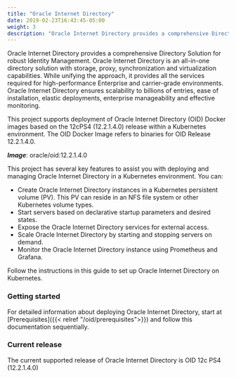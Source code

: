 ```yaml
---
title: "Oracle Internet Directory"
date: 2019-02-23T16:43:45-05:00
weight: 3
description: "Oracle Internet Directory provides a comprehensive Directory Solution for robust Identity Management"
---
```


Oracle Internet Directory provides a comprehensive Directory Solution for robust Identity Management.
Oracle Internet Directory is an all-in-one directory solution with storage, proxy, synchronization and virtualization capabilities. While unifying the approach, it provides all the services required for high-performance Enterprise and carrier-grade environments. Oracle Internet Directory ensures scalability to billions of entries, ease of installation, elastic deployments, enterprise manageability and effective monitoring.

This project supports deployment of Oracle Internet Directory (OID) Docker images based on the 12cPS4 (12.2.1.4.0) release within a Kubernetes environment. The OID Docker Image refers to binaries for OID Release 12.2.1.4.0.

***Image***: oracle/oid:12.2.1.4.0

This project has several key features to assist you with deploying and managing Oracle Internet Directory in a Kubernetes environment. You can:

* Create Oracle Internet Directory instances in a Kubernetes persistent volume (PV). This PV can reside in an NFS file system or other Kubernetes volume types.
* Start servers based on declarative startup parameters and desired states.
* Expose the Oracle Internet Directory services for external access.
* Scale Oracle Internet Directory by starting and stopping servers on demand.
* Monitor the Oracle Internet Directory instance using Prometheus and Grafana.

Follow the instructions in this guide to set up Oracle Internet Directory on Kubernetes.

### Getting started

For detailed information about deploying Oracle Internet Directory, start at [Prerequisites]({{< relref "/oid/prerequisites">}}) and follow this documentation sequentially.

### Current release

The current supported release of Oracle Internet Directory is OID 12c PS4 (12.2.1.4.0)
